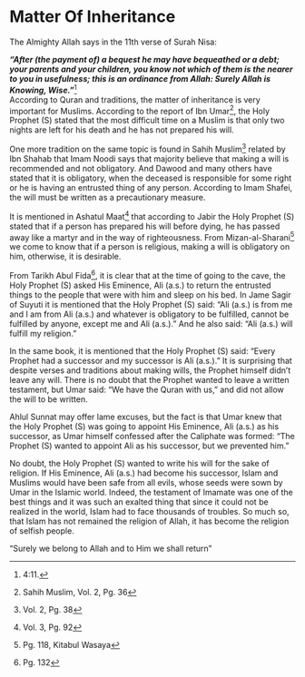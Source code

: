 Matter Of Inheritance
=====================

The Almighty Allah says in the 11th verse of Surah Nisa:

***“After (the payment of) a bequest he may have bequeathed or a debt;
your parents and your children, you know not which of them is the nearer
to you in usefulness; this is an ordinance from Allah: Surely Allah is
Knowing, Wise.”***[^1]  
 According to Quran and traditions, the matter of inheritance is very
important for Muslims. According to the report of Ibn Umar[^2], the Holy
Prophet (S) stated that the most difficult time on a Muslim is that only
two nights are left for his death and he has not prepared his will.

One more tradition on the same topic is found in Sahih Muslim[^3]
related by Ibn Shahab that Imam Noodi says that majority believe that
making a will is recommended and not obligatory. And Dawood and many
others have stated that it is obligatory, when the deceased is
responsible for some right or he is having an entrusted thing of any
person. According to Imam Shafei, the will must be written as a
precautionary measure.

It is mentioned in Ashatul Maat[^4] that according to Jabir the Holy
Prophet (S) stated that if a person has prepared his will before dying,
he has passed away like a martyr and in the way of righteousness. From
Mizan-al-Sharani[^5] we come to know that if a person is religious,
making a will is obligatory on him, otherwise, it is desirable.

From Tarikh Abul Fida[^6], it is clear that at the time of going to the
cave, the Holy Prophet (S) asked His Eminence, Ali (a.s.) to return the
entrusted things to the people that were with him and sleep on his bed.
In Jame Sagir of Suyuti it is mentioned that the Holy Prophet (S) said:
“Ali (a.s.) is from me and I am from Ali (a.s.) and whatever is
obligatory to be fulfilled, cannot be fulfilled by anyone, except me and
Ali (a.s.).” And he also said: “Ali (a.s.) will fulfill my religion.”

In the same book, it is mentioned that the Holy Prophet (S) said: “Every
Prophet had a successor and my successor is Ali (a.s.).” It is
surprising that despite verses and traditions about making wills, the
Prophet himself didn’t leave any will. There is no doubt that the
Prophet wanted to leave a written testament, but Umar said: “We have the
Quran with us,” and did not allow the will to be written.

Ahlul Sunnat may offer lame excuses, but the fact is that Umar knew that
the Holy Prophet (S) was going to appoint His Eminence, Ali (a.s.) as
his successor, as Umar himself confessed after the Caliphate was formed:
“The Prophet (S) wanted to appoint Ali as his successor, but we
prevented him.”

No doubt, the Holy Prophet (S) wanted to write his will for the sake of
religion. If His Eminence, Ali (a.s.) had become his successor, Islam
and Muslims would have been safe from all evils, whose seeds were sown
by Umar in the Islamic world. Indeed, the testament of Imamate was one
of the best things and it was such an exalted thing that since it could
not be realized in the world, Islam had to face thousands of troubles.
So much so, that Islam has not remained the religion of Allah, it has
become the religion of selfish people.

“Surely we belong to Allah and to Him we shall return”

[^1]: 4:11.

[^2]: Sahih Muslim, Vol. 2, Pg. 36

[^3]: Vol. 2, Pg. 38

[^4]: Vol. 3, Pg. 92

[^5]: Pg. 118, Kitabul Wasaya

[^6]: Pg. 132


